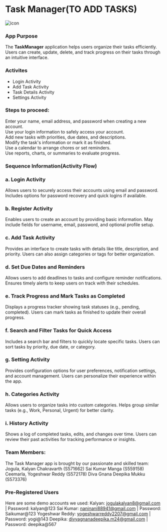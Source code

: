 # Task Manager(TO ADD TASKS) 


  ![icon](https://github.com/user-attachments/assets/8a7af7dd-436f-478f-8ccc-3cedb6823221)
  
### App Purpose
The **TaskManager** application helps users organize their tasks efficiently. Users can create, update, delete, and track progress on their tasks through an intuitive interface.

### Activites
- Login Activity
- Add Task Activity
- Task Details Activity
- Settings Activity

### Steps to proceed:
Enter your name, email address, and password when creating a new account.  
Use your login information to safely access your account.  
Add new tasks with priorities, due dates, and descriptions.  
Modify the task's information or mark it as finished.  
Use a calendar to arrange chores or set reminders.  
Use reports, charts, or summaries to evaluate progress.
  

### Sequence Information(Activity Flow)

### a. **Login Activity**  
Allows users to securely access their accounts using email and password. Includes options for password recovery and quick logins if available.  

### b. **Register Activity**  
Enables users to create an account by providing basic information. May include fields for username, email, password, and optional profile setup.  

### c. **Add Task Activity**  
Provides an interface to create tasks with details like title, description, and priority. Users can also assign categories or tags for better organization.  

### d. **Set Due Dates and Reminders**  
Allows users to add deadlines to tasks and configure reminder notifications. Ensures timely alerts to keep users on track with their schedules.  

### e. **Track Progress and Mark Tasks as Completed**  
Displays a progress tracker showing task statuses (e.g., pending, completed). Users can mark tasks as finished to update their overall progress.  

### f. **Search and Filter Tasks for Quick Access**  
Includes a search bar and filters to quickly locate specific tasks. Users can sort tasks by priority, due date, or category.  

### g. **Setting Activity**  
Provides configuration options for user preferences, notification settings, and account management. Users can personalize their experience within the app.  

### h. **Categories Activity**  
Allows users to organize tasks into custom categories. Helps group similar tasks (e.g., Work, Personal, Urgent) for better clarity.  

### i. **History Activity**  
Shows a log of completed tasks, edits, and changes over time. Users can review their past activities for tracking performance or insights.  

### Team Members:
The Task Manager app is brought by our passionate and skilled team:
Jogula, Kalyan Chakravarth (S571662)
Sai Kumar Manga (S559158)
Ceemarla, Yogeshwar Reddy (S572178)
Diva Gnana Deepika Mukku (S573376)
### Pre-Registered Users
Here are some demo accounts we used:
Kalyan: jogulakalyan8@gmail.com | Password: kalyan@123
Sai Kumar: naninani88941@gmail.com | Password: Saikumar@123
Yogeshwar Reddy: yogeshwarreddy2207@gmail.com | Password: yogi@143
Deepika: divyagnanadeepika.m24@gmail.com | Password: deepika@567







